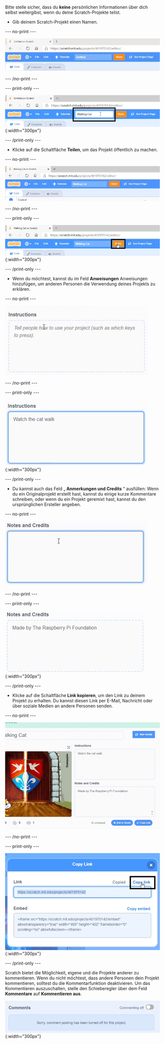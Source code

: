 Bitte stelle sicher, dass du **keine** persönlichen Informationen über dich selbst weitergibst, wenn du deine Scratch-Projekte teilst.

- Gib deinem Scratch-Projekt einen Namen.

--- no-print ---

![Ändere "Ohne Titel" in "Walking Cat", um das Projekt im Feld links neben der orangefarbenen Schaltfläche „Teilen“ oben auf dem Bildschirm zu benennen.](images/name_file.gif)

--- /no-print ---

--- print-only ---

![Das Projektnamenfeld mit dem hervorgehobenen neuen Namen „Walking Cat“ links neben der orangefarbenen Schaltfläche „Teilen“ oben auf dem Bildschirm.](images/name_file.png){:width="300px"}

--- /print-only ---

- Klicke auf die Schaltfläche **Teilen**, um das Projekt öffentlich zu machen.

--- no-print ---

![Klicke auf die orangefarbene Schaltfläche „Teilen“ oben auf dem Bildschirm. Dann erscheint die Meldung "Dein Projekt ist jetzt freigegeben."](images/share.gif)

--- /no-print ---

--- print-only ---

![Die orangefarbene Schaltfläche „Teilen“ oben auf dem Bildschirm ist hervorgehoben.](images/share.png){:width="300px"}

--- /print-only ---

- Wenn du möchtest, kannst du im Feld **Anweisungen** Anweisungen hinzufügen, um anderen Personen die Verwendung deines Projekts zu erklären.

--- no-print ---

![Gib "Watch the cat walk" in das Feld „Anweisungen“ ein.](images/add_instructions.gif)

--- /no-print ---

--- print-only ---

![Im Feld „Anweisungen“ wird die eingegebene Zeichenfolge "Watch the cat walk" angezeigt.](images/add_instructions.png){:width="300px"}

--- /print-only ---

- Du kannst auch das Feld „ **Anmerkungen und Credits** “ ausfüllen: Wenn du ein Originalprojekt erstellt hast, kannst du einige kurze Kommentare schreiben, oder wenn du ein Projekt geremixt hast, kannst du den ursprünglichen Ersteller angeben.

--- no-print ---

![Gib "Erstellt von der Raspberry Pi Foundation" in das Feld „Hinweise und Credits“ ein.](images/notes_and_credits.gif)

--- /no-print ---

--- print-only ---

![Das Feld „Anmerkungen und Credits“ zeigt die Eingabe „ "Hergestellt von der Raspberry Pi Foundation" “ an.](images/notes_and_credits.png){:width="300px"}

--- /print-only ---

- Klicke auf die Schaltfläche **Link kopieren**, um den Link zu deinem Projekt zu erhalten. Du kannst diesen Link per E-Mail, Nachricht oder über soziale Medien an andere Personen senden.

--- no-print ---

![Klicke auf „Link kopieren“, wodurch ein Dialogfeld „Link kopieren“ geöffnet wird. Markiere dann im Dialogfeld die URL unter „Link“ und wähle „Link kopieren“ aus.](images/copy_link.gif)

--- /no-print ---

--- print-only ---

![Die Schaltfläche „Link kopieren“ ist im Dialogfeld „Link kopieren“ hervorgehoben.](images/copy_link.png){:width="300px"}

--- /print-only ---

Scratch bietet die Möglichkeit, eigene und die Projekte anderer zu kommentieren. Wenn du nicht möchtest, dass andere Personen dein Projekt kommentieren, solltest du die Kommentarfunktion deaktivieren. Um das Kommentieren auszuschalten, stelle den Schieberegler über dem Feld **Kommentare** auf **Kommentieren aus**.

![Der Schieberegler über dem Feld „Kommentare“ befindet sich in der Position „Kommentieren aus“. Es wird die folgende Meldung angezeigt: "Leider wurde die Kommentarfunktion für dieses Projekt deaktiviert."](images/comments-off.png){:width="300px"}
